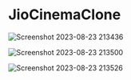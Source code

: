 # JioCinemaClone
![Screenshot 2023-08-23 213436](https://github.com/VidushiSingh56/JioCinemaClone/assets/121214099/e8bd1a68-feb8-4341-bf43-b7e0b5a00fbb)

![Screenshot 2023-08-23 213500](https://github.com/VidushiSingh56/JioCinemaClone/assets/121214099/14027947-6f3b-40c7-b80d-9bcd9ac7ff3a)

![Screenshot 2023-08-23 213526](https://github.com/VidushiSingh56/JioCinemaClone/assets/121214099/063658e8-d625-4ab0-a70c-0256ca9fa540)

